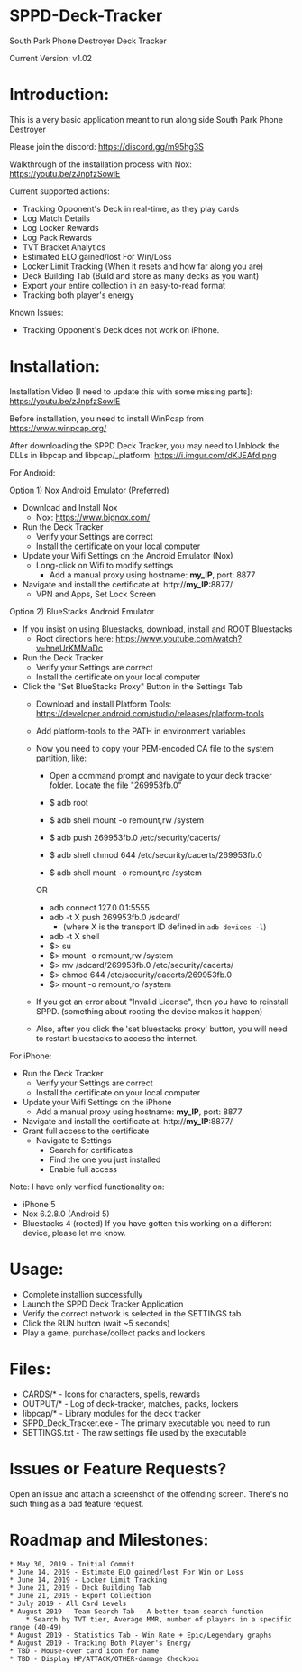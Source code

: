 # SPPD-Deck-Tracker
South Park Phone Destroyer Deck Tracker

Current Version: v1.02


Introduction:
============

This is a very basic application meant to run along side South Park Phone Destroyer

Please join the discord: https://discord.gg/m95hg3S

Walkthrough of the installation process with Nox: https://youtu.be/zJnpfzSowlE

Current supported actions:
  * Tracking Opponent's Deck in real-time, as they play cards
  * Log Match Details
  * Log Locker Rewards
  * Log Pack Rewards
  * TVT Bracket Analytics
  * Estimated ELO gained/lost For Win/Loss
  * Locker Limit Tracking (When it resets and how far along you are)
  * Deck Building Tab (Build and store as many decks as you want)
  * Export your entire collection in an easy-to-read format
  * Tracking both player's energy
  
Known Issues:
  * Tracking Opponent's Deck does not work on iPhone.


Installation:
==============

Installation Video [I need to update this with some missing parts]: https://youtu.be/zJnpfzSowlE

Before installation, you need to install WinPcap from https://www.winpcap.org/

After downloading the SPPD Deck Tracker, you may need to Unblock the DLLs in libpcap and libpcap/_platform: https://i.imgur.com/dKJEAfd.png

For Android:

Option 1) Nox Android Emulator (Preferred)
  * Download and Install Nox
    * Nox: https://www.bignox.com/
  * Run the Deck Tracker
    * Verify your Settings are correct
	* Install the certificate on your local computer
  * Update your Wifi Settings on the Android Emulator (Nox)
    * Long-click on Wifi to modify settings
	   * Add a manual proxy using hostname: __my_IP__, port: 8877
  * Navigate and install the certificate at: http://__my_IP__:8877/
     * VPN and Apps, Set Lock Screen

Option 2) BlueStacks Android Emulator
  * If you insist on using Bluestacks, download, install and ROOT Bluestacks
    * Root directions here: https://www.youtube.com/watch?v=hneUrKMMaDc
  * Run the Deck Tracker
    * Verify your Settings are correct
	* Install the certificate on your local computer
  * Click the "Set BlueStacks Proxy" Button in the Settings Tab
    * Download and install Platform Tools: https://developer.android.com/studio/releases/platform-tools
	* Add platform-tools to the PATH in environment variables
    * Now you need to copy your PEM-encoded CA file to the system partition, like:
	  * Open a command prompt and navigate to your deck tracker folder. Locate the file "269953fb.0"
	
      * $ adb root
	  * $ adb shell mount -o remount,rw /system
      * $ adb push 269953fb.0 /etc/security/cacerts/
      * $ adb shell chmod 644 /etc/security/cacerts/269953fb.0
	  * $ adb shell mount -o remount,ro /system
	  
	  OR
	  
	  * adb connect 127.0.0.1:5555
	  * adb -t X push 269953fb.0 /sdcard/
	     * (where X is the transport ID defined in `adb devices -l`)
	  * adb -t X shell
	  * $> su
	  * $> mount -o remount,rw /system
	  * $> mv /sdcard/269953fb.0 /etc/security/cacerts/
	  * $> chmod 644 /etc/security/cacerts/269953fb.0
	  * $> mount -o remount,ro /system
    * If you get an error about "Invalid License", then you have to reinstall SPPD. (something about rooting the device makes it happen)
	* Also, after you click the 'set bluestacks proxy' button, you will need to restart bluestacks to access the internet.

For iPhone:
  * Run the Deck Tracker
    * Verify your Settings are correct
	* Install the certificate on your local computer
  * Update your Wifi Settings on the iPhone
	 * Add a manual proxy using hostname: __my_IP__, port: 8877
  * Navigate and install the certificate at: http://__my_IP__:8877/
  * Grant full access to the certificate
	  * Navigate to Settings
		* Search for certificates
		* Find the one you just installed
		* Enable full access

Note: I have only verified functionality on:
   * iPhone 5
   * Nox 6.2.8.0 (Android 5)
   * Bluestacks 4 (rooted)
If you have gotten this working on a different device, please let me know.

Usage:
================================
  * Complete installion successfully
  * Launch the SPPD Deck Tracker Application
  * Verify the correct network is selected in the SETTINGS tab
  * Click the RUN button (wait ~5 seconds)
  * Play a game, purchase/collect packs and lockers


Files:
============================================
  * CARDS/* 	- Icons for characters, spells, rewards
  * OUTPUT/* 	- Log of deck-tracker, matches, packs, lockers
  * libpcap/* 	- Library modules for the deck tracker
  * SPPD_Deck_Tracker.exe 	- The primary executable you need to run
  * SETTINGS.txt	- The raw settings file used by the executable


Issues or Feature Requests?
============================================
Open an issue and attach a screenshot of the offending screen.
There's no such thing as a bad feature request.


Roadmap and Milestones:
============================================
	* May 30, 2019 - Initial Commit
	* June 14, 2019 - Estimate ELO gained/lost For Win or Loss
	* June 14, 2019 - Locker Limit Tracking
	* June 21, 2019 - Deck Building Tab
	* June 21, 2019 - Export Collection
	* July 2019 - All Card Levels
	* August 2019 - Team Search Tab - A better team search function
		* Search by TVT tier, Average MMR, number of players in a specific range (40-49)
	* August 2019 - Statistics Tab - Win Rate + Epic/Legendary graphs
	* August 2019 - Tracking Both Player's Energy
	* TBD - Mouse-over card icon for name
	* TBD - Display HP/ATTACK/OTHER-damage Checkbox

